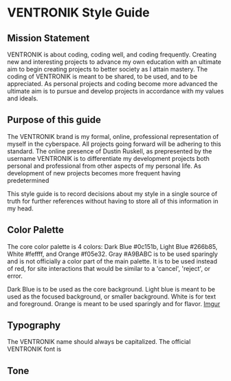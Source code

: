# VENTRONIK Style Guide

## Mission Statement

VENTRONIK is about coding, coding well, and coding frequently. Creating new and interesting projects to advance my own education with an ultimate aim to begin creating projects to better society as I attain mastery. The coding of VENTRONIK is meant to be shared, to be used, and to be appreciated. As personal projects and coding become more advanced the ultimate aim is to pursue and develop projects in accordance with my values and ideals. 

## Purpose of this guide

The VENTRONIK brand is my formal, online, professional representation of myself in the cyberspace. All projects going forward will be adhering to this standard. The online presence of Dustin Ruskell, as prepresented by the username VENTRONIK is to differentiate my development projects both personal and professional from other aspects of my personal life. As development of new projects becomes more frequent having predetermined 

This style guide is to record decisions about my style in a single source of truth for further references without having to store all of this information in my head.

## Color Palette

The core color palette is 4 colors: Dark Blue #0c151b, Light Blue #266b85, White #feffff, and Orange #f05e32. Gray #A9BABC is to be used sparingly and is not officially a color part of the main palette. It is to be used instead of red, for site interactions that would be similar to a 'cancel', 'reject', or error.

Dark Blue is to be used as the core background. Light blue is meant to be used as the focused background, or smaller background. White is for text and foreground. Orange is meant to be used sparingly and for flavor.
[Imgur](https://i.imgur.com/JGj9nrE.png)

## Typography

The VENTRONIK name should always be capitalized. The official VENTRONIK font is 


## Tone

